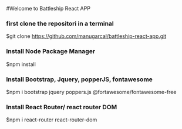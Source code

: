 #Welcome to Battleship React APP

### first clone the repositori in a terminal
  $git clone https://github.com/manugarcal/battleship-react-app.git
### Install Node Package Manager
  $npm install
### Install Bootstrap, Jquery, popperJS, fontawesome
  $npm i bootstrap jquery poppers.js @fortawesome/fontawesome-free
### Install React Router/ react router DOM
$npm i react-router react-router-dom
